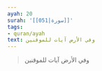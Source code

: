 ```yaml
---
ayah: 20
surah: '[[051|سورة]]'
tags:
- quran/ayah
text: وفي الأرض آيات للموقنين
---
```

> وفي الأرض آيات للموقنين
